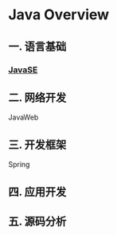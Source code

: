 # Java Overview

## 一. 语言基础

### [JavaSE](./JavaSE/index.md)



## 二. 网络开发

JavaWeb



## 三. 开发框架

Spring



## 四. 应用开发





## 五. 源码分析

